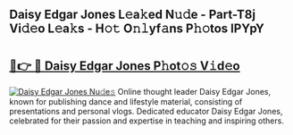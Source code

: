 ## Daisy Edgar Jones L𝚎a𝚔ed N𝚞𝚍e - Part-T8j Vi𝚍𝚎o L𝚎a𝚔s - H𝚘𝚝 O𝚗𝚕yf𝚊ns P𝚑𝚘tos lPYpY

# <h2><a href="http://kfc4taz.oniu.top/?m=Daisy+Edgar+Jones">🔗👉 🔴 Daisy Edgar Jones P𝚑ot𝚘𝚜 V𝚒d𝚎o</a></h2>

[![Daisy Edgar Jones Nu𝚍e𝚜](https://i.imgur.com/0qMVB7G.gif)](http://kfc4taz.oniu.top/?m=Daisy+Edgar+Jones)
Online thought leader Daisy Edgar Jones, known for publishing dance and lifestyle material, consisting of presentations and personal vlogs. Dedicated educator Daisy Edgar Jones, celebrated for their passion and expertise in teaching and inspiring others.  
